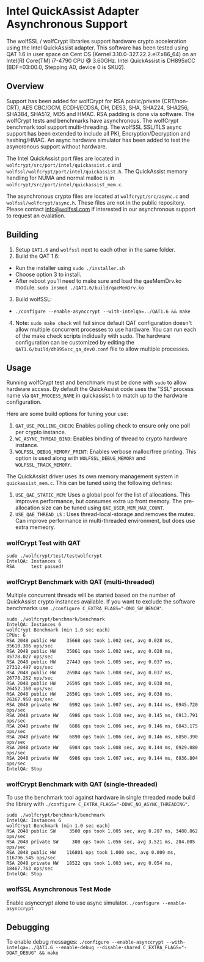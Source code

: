 # Intel QuickAssist Adapter Asynchronous Support

The wolfSSL / wolfCrypt libraries support hardware crypto acceleration using the Intel QuickAssist adapter. This software has been tested using QAT 1.6 in user space on Cent OS (Kernel 3.10.0-327.22.2.el7.x86_64) on an Intel(R) Core(TM) i7-4790 CPU @ 3.60GHz. Intel QuickAssist is DH895xCC (BDF=03:00.0, Stepping A0, device 0 is SKU2).

## Overview

Support has been added for wolfCrypt for RSA public/private (CRT/non-CRT), AES CBC/GCM, ECDH/ECDSA, DH, DES3, SHA, SHA224, SHA256, SHA384, SHA512, MD5 and HMAC. RSA padding is done via software. The wolfCrypt tests and benchmarks have asynchronous. The wolfCrypt benchmark tool support multi-threading. The wolfSSL SSL/TLS async support has been extended to include all PKI, Encryption/Decryption and hashing/HMAC. An async hardware simulator has been added to test the asyncronous support without hardware.

The Intel QuickAssist port files are located in `wolfcrypt/src/port/intel/quickassist.c` and `wolfssl/wolfcrypt/port/intel/quickassist.h`. The QuickAssist memory handling for NUMA and normal malloc is in `wolfcrypt/src/port/intel/quickassist_mem.c`.

The asynchronous crypto files are located at `wolfcrypt/src/async.c` and `wolfssl/wolfcrypt/async.h`. These files are not in the public repository. Please contact info@wolfssl.com if interested in our asynchronous support to request an evalation.


## Building

1. Setup `QAT1.6` and `wolfssl` next to each other in the same folder.
2. Build the QAT 1.6:
  * Run the installer using `sudo ./installer.sh`
  * Choose option 3 to install.
  * After reboot you'll need to make sure and load the qaeMemDrv.ko module. `sudo insmod ./QAT1.6/build/qaeMemDrv.ko`
3. Build wolfSSL:
  * `./configure --enable-asynccrypt --with-intelqa=../QAT1.6 && make`
4. Note: `sudo make check` will fail since default QAT configuration doesn't allow multiple concurrent processes to use hardware. You can run each of the make check scripts indidually with sudo. The hardware configuration can be customized by editing the `QAT1.6/build/dh895xcc_qa_dev0.conf` file to allow multiple processes.

## Usage

Running wolfCrypt test and benchmark must be done with `sudo` to allow hardware access. By default the QuickAssist code uses the "SSL" process name via `QAT_PROCESS_NAME` in quickassist.h to match up to the hardware configuration.

Here are some build options for tuning your use:

1. `QAT_USE_POLLING_CHECK`: Enables polling check to ensure only one poll per crypto instance.
2. `WC_ASYNC_THREAD_BIND`: Enables binding of thread to crypto hardware instance.
3. `WOLFSSL_DEBUG_MEMORY_PRINT`: Enables verbose malloc/free printing. This option is used along with `WOLFSSL_DEBUG_MEMORY` and `WOLFSSL_TRACK_MEMORY`.

The QuickAssist driver uses its own memory management system in `quickassist_mem.c`. This can be tuned using the following defines:

1. `USE_QAE_STATIC_MEM`: Uses a global pool for the list of allocations. This improves performance, but consumes extra up front memory. The pre-allocation size can be tuned using `QAE_USER_MEM_MAX_COUNT`.
2. `USE_QAE_THREAD_LS` : Uses thread-local-storage and removes the mutex. Can improve performance in multi-threaded environment, but does use extra memeory.


### wolfCrypt Test with QAT
```
sudo ./wolfcrypt/test/testwolfcrypt
IntelQA: Instances 6
RSA      test passed!
```

### wolfCrypt Benchmark with QAT (multi-threaded)

Multiple concurrent threads will be started based on the number of QuickAssist crypto instances available. If you want to exclude the software benchmarks use `./configure C_EXTRA_FLAGS="-DNO_SW_BENCH"`.

```
sudo ./wolfcrypt/benchmark/benchmark
IntelQA: Instances 6
wolfCrypt Benchmark (min 1.0 sec each)
CPUs: 6
RSA 2048 public HW    35668 ops took 1.002 sec, avg 0.028 ms, 35610.386 ops/sec
RSA 2048 public HW    35861 ops took 1.002 sec, avg 0.028 ms, 35778.027 ops/sec
RSA 2048 public HW    27443 ops took 1.005 sec, avg 0.037 ms, 27312.497 ops/sec
RSA 2048 public HW    26984 ops took 1.008 sec, avg 0.037 ms, 26778.262 ops/sec
RSA 2048 public HW    26595 ops took 1.005 sec, avg 0.038 ms, 26452.160 ops/sec
RSA 2048 public HW    26501 ops took 1.005 sec, avg 0.038 ms, 26367.950 ops/sec
RSA 2048 private HW    6992 ops took 1.007 sec, avg 0.144 ms, 6945.720 ops/sec
RSA 2048 private HW    6986 ops took 1.010 sec, avg 0.145 ms, 6913.791 ops/sec
RSA 2048 private HW    6886 ops took 1.006 sec, avg 0.146 ms, 6843.175 ops/sec
RSA 2048 private HW    6890 ops took 1.006 sec, avg 0.146 ms, 6850.390 ops/sec
RSA 2048 private HW    6984 ops took 1.008 sec, avg 0.144 ms, 6929.080 ops/sec
RSA 2048 private HW    6986 ops took 1.007 sec, avg 0.144 ms, 6936.804 ops/sec
IntelQA: Stop
```

### wolfCrypt Benchmark with QAT (single-threaded)

To use the benchmark tool against hardware in single threaded mode build the library with `./configure C_EXTRA_FLAGS="-DDWC_NO_ASYNC_THREADING"`.

```
sudo ./wolfcrypt/benchmark/benchmark
IntelQA: Instances 6
wolfCrypt Benchmark (min 1.0 sec each)
RSA 2048 public SW     3500 ops took 1.005 sec, avg 0.287 ms, 3480.862 ops/sec
RSA 2048 private SW     300 ops took 1.056 sec, avg 3.521 ms, 284.005 ops/sec
RSA 2048 public HW    116801 ops took 1.000 sec, avg 0.009 ms, 116796.545 ops/sec
RSA 2048 private HW   18522 ops took 1.003 sec, avg 0.054 ms, 18467.763 ops/sec
IntelQA: Stop
```

### wolfSSL Asynchronous Test Mode

Enable asynccrypt alone to use async simulator.
`./configure --enable-asynccrypt`


## Debugging

To enable debug messages:
`./configure --enable-asynccrypt --with-intelqa=../QAT1.6 --enable-debug --disable-shared C_EXTRA_FLAGS="-DQAT_DEBUG" && make`


